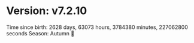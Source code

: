 # Version: v7.2.10
Time since birth: 2628 days, 63073 hours, 3784380 minutes, 227062800 seconds
Season: Autumn 🍁
